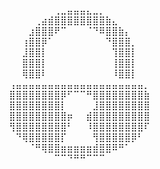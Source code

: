 


⠀⠀⠀⠀⠀⠀⠀⠀⠀⠀⠀⢀⣀⣤⣤⣤⣄⣀⡀⠀⠀⠀⠀⠀⠀⠀⠀⠀⠀⠀
⠀⠀⠀⠀⠀⠀⠀⠀⢀⣴⣾⣿⣿⣿⣿⣿⣿⣿⣿⣷⣄⠀⠀⠀⠀⠀⠀⠀⠀⠀
⠀⠀⠀⠀⠀⠀⠀⣰⣿⣿⣿⠟⠉⠀⠀⠀⠈⠙⠿⣿⣿⣷⡄⠀⠀⠀⠀⠀⠀⠀
⠀⠀⠀⠀⠀⠀⢰⣿⣿⡿⠁⠀⠀⠀⠀⠀⠀⠀⠀⠙⣿⣿⣿⡀⠀⠀⠀⠀⠀⠀
⠀⠀⠀⠀⠀⠀⣸⣿⣿⡇⠀⠀⠀⠀⠀⠀⠀⠀⠀⠀⢹⣿⣿⡇⠀⠀⠀⠀⠀⠀
⠀⠀⠀⠀⠀⠀⣿⣿⣿⡇⠀⠀⠀⠀⠀⠀⠀⠀⠀⠀⢸⣿⣿⡇⠀⠀⠀⠀⠀⠀
⠀⠀⠀⠀⠀⠀⢿⣿⣿⠇⠀⠀⠀⠀⠀⠀⠀⠀⠀⠀⠸⣿⣿⡇⠀⠀⠀⠀⠀⠀
⠀⠀⠀⠀⢠⣤⣤⣤⣤⣤⣤⣤⣤⣤⣤⣤⣤⣤⣤⣤⣤⣤⣤⣤⣤⡀⠀⠀⠀⠀
⠀⠀⠀⠀⣿⣿⣿⣿⣿⣿⣿⣿⡿⠋⠉⠉⠛⣿⣿⣿⣿⣿⣿⣿⣿⣷⠀⠀⠀⠀
⠀⠀⠀⠀⣿⣿⣿⣿⣿⣿⣿⣿⡇⠀⠀⠀⠀⣸⣿⣿⣿⣿⣿⣿⣿⣿⠀⠀⠀⠀
⠀⠀⠀⠀⣿⣿⣿⣿⣿⣿⣿⣿⣿⡶⠀⠀⣾⣿⣿⣿⣿⣿⣿⣿⣿⣿⠀⠀⠀⠀
⠀⠀⠀⠀⢻⣿⣿⣿⣿⣿⣿⣿⣿⠃⠀⠀⠸⣿⣿⣿⣿⣿⣿⣿⣿⠏⠀⠀⠀⠀
⠀⠀⠀⠀⠀⠙⢿⣿⣿⣿⣿⣿⡏⠀⠀⠀⠀⢻⣿⣿⣿⣿⣿⡿⠃⠀⠀⠀⠀⠀
⠀⠀⠀⠀⠀⠀⠀⠈⠛⢿⣿⣿⣶⣶⣶⣶⣶⣾⣿⣿⠿⠛⠁⠀⠀⠀⠀⠀⠀⠀
⠀⠀⠀⠀⠀⠀⠀⠀⠀⠀⠀⠉⠉⠙⠛⠛⠉⠉⠉⠀⠀⠀⠀⠀⠀⠀⠀⠀⠀⠀










⠀⠀⠀⠀⠀⠀⠀⠀⠀⠀⠀⠀⠀⠀⠀⠀
